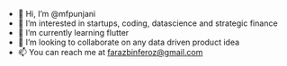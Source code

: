 - 👋 Hi, I’m @mfpunjani
- 👀 I’m interested in startups, coding, datascience and strategic finance
- 🌱 I’m currently learning flutter
- 💞️ I’m looking to collaborate on any data driven product idea
- 📫 You can reach me at farazbinferoz@gmail.com

<!---
mfpunjani/mfpunjani is a ✨ special ✨ repository because its `README.md` (this file) appears on your GitHub profile.
You can click the Preview link to take a look at your changes.
--->

